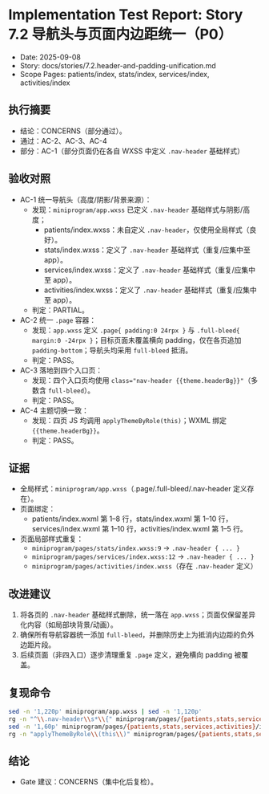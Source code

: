 # Implementation Test Report: Story 7.2 导航头与页面内边距统一（P0）

- Date: 2025-09-08
- Story: docs/stories/7.2.header-and-padding-unification.md
- Scope Pages: patients/index, stats/index, services/index, activities/index

## 执行摘要
- 结论：CONCERNS（部分通过）。
- 通过：AC-2、AC-3、AC-4
- 部分：AC-1（部分页面仍在各自 WXSS 中定义 `.nav-header` 基础样式）

## 验收对照
- AC-1 统一导航头（高度/阴影/背景来源）：
  - 发现：`miniprogram/app.wxss` 已定义 `.nav-header` 基础样式与阴影/高度；
    - patients/index.wxss：未自定义 `.nav-header`，仅使用全局样式（良好）。
    - stats/index.wxss：定义了 `.nav-header` 基础样式（重复/应集中至 app）。
    - services/index.wxss：定义了 `.nav-header` 基础样式（重复/应集中至 app）。
    - activities/index.wxss：定义了 `.nav-header` 基础样式（重复/应集中至 app）。
  - 判定：PARTIAL。
- AC-2 统一 `.page` 容器：
  - 发现：`app.wxss` 定义 `.page{ padding:0 24rpx }` 与 `.full-bleed{ margin:0 -24rpx }`；目标页面未覆盖横向 padding，仅在各页追加 `padding-bottom`；导航头均采用 `full-bleed` 抵消。
  - 判定：PASS。
- AC-3 落地到四个入口页：
  - 发现：四个入口页均使用 `class="nav-header {{theme.headerBg}}"`（多数含 `full-bleed`）。
  - 判定：PASS。
- AC-4 主题切换一致：
  - 发现：四页 JS 均调用 `applyThemeByRole(this)`；WXML 绑定 `{{theme.headerBg}}`。
  - 判定：PASS。

## 证据
- 全局样式：`miniprogram/app.wxss`（.page/.full-bleed/.nav-header 定义存在）。
- 页面绑定：
  - patients/index.wxml 第 1–8 行，stats/index.wxml 第 1–10 行，services/index.wxml 第 1–10 行，activities/index.wxml 第 1–5 行。
- 页面局部样式重复：
  - `miniprogram/pages/stats/index.wxss:9` → `.nav-header { ... }`
  - `miniprogram/pages/services/index.wxss:12` → `.nav-header { ... }`
  - `miniprogram/pages/activities/index.wxss`（存在 `.nav-header` 定义）

## 改进建议
1) 将各页的 `.nav-header` 基础样式删除，统一落在 `app.wxss`；页面仅保留差异化内容（如局部块背景/动画）。
2) 确保所有导航容器统一添加 `full-bleed`，并删除历史上为抵消内边距的负外边距片段。
3) 后续页面（非四入口）逐步清理重复 `.page` 定义，避免横向 padding 被覆盖。

## 复现命令
```sh
sed -n '1,220p' miniprogram/app.wxss | sed -n '1,120p'
rg -n "^\\.nav-header\\s*\\{" miniprogram/pages/{patients,stats,services,activities}/index.wxss
sed -n '1,60p' miniprogram/pages/{patients,stats,services,activities}/index.wxml
rg -n "applyThemeByRole\\(this\\)" miniprogram/pages/{patients,stats,services,activities}/index.js
```

## 结论
- Gate 建议：CONCERNS（集中化后复检）。


